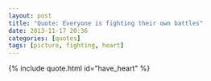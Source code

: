 ```yaml
---
layout: post
title: "Quote: Everyone is fighting their own battles"
date: 2013-11-17 20:36
categories: [quotes]
tags: [picture, fighting, heart]
---
```


{% include quote.html id="have_heart" %}
